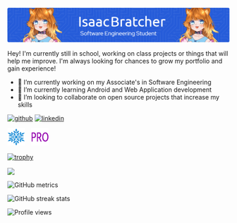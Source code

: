 ![](./github-header-image.png)

Hey! I'm currently still in school, working on class projects or things that will help me improve. I'm always looking for chances to grow my portfolio and gain experience!

- 🔭 I’m currently working on my Associate's in Software Engineering 
- 🌱 I’m currently learning Android and Web Application development 
- 👯 I’m looking to collaborate on open source projects that increase my skills 


[<img src='https://cdn.jsdelivr.net/npm/simple-icons@3.0.1/icons/github.svg' alt='github' height='40'>](https://github.com/ibratcher)  [<img src='https://cdn.jsdelivr.net/npm/simple-icons@3.0.1/icons/linkedin.svg' alt='linkedin' height='40'>](https://www.linkedin.com/in/isaacbratcher/)  

<a href='https://archiveprogram.github.com/'><img src='https://raw.githubusercontent.com/acervenky/animated-github-badges/master/assets/acbadge.gif' width='40' height='40'></a> <a href='https://github.com/pricing'><img src='https://raw.githubusercontent.com/acervenky/animated-github-badges/master/assets/pro.gif' width='40' height='40'></a> 

[![trophy](https://github-profile-trophy.vercel.app/?username=ibratcher&row=2&column=3)](https://github.com/ryo-ma/github-profile-trophy)


<a href=""> <img align="center" src="https://github-readme-stats-sigma-five.vercel.app/api/?username=ibratcher&theme=react&line_height=40&hide=css"/> </a>

![GitHub metrics](https://metrics.lecoq.io/ibratcher)  

![GitHub streak stats](https://streak-stats.demolab.com/?user=ibratcher)  

![Profile views](https://gpvc.arturio.dev/ibratcher)  
